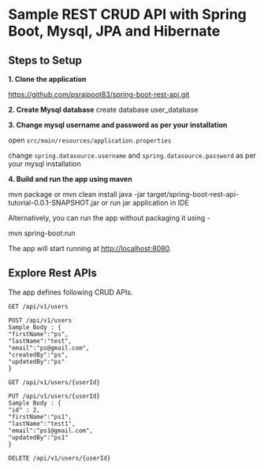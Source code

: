 # Sample REST CRUD API with Spring Boot, Mysql, JPA and Hibernate 

## Steps to Setup

**1. Clone the application**

https://github.com/psrajpoot83/spring-boot-rest-api.git

**2. Create Mysql database**
create database user_database

**3. Change mysql username and password as per your installation**

open `src/main/resources/application.properties`

change `spring.datasource.username` and `spring.datasource.password` as per your mysql installation

**4. Build and run the app using maven**

mvn package or mvn clean install
java -jar target/spring-boot-rest-api-tutorial-0.0.1-SNAPSHOT.jar or run jar application in IDE

Alternatively, you can run the app without packaging it using -

mvn spring-boot:run

The app will start running at <http://localhost:8080>.

## Explore Rest APIs

The app defines following CRUD APIs.

    GET /api/v1/users
    
    POST /api/v1/users
    Sample Body : {
    "firstName":"ps",
    "lastName":"test",
    "email":"ps@gmail.com",
    "createdBy":"ps",
    "updatedBy":"ps"
    }
    
    GET /api/v1/users/{userId}
    
    PUT /api/v1/users/{userId}
    Sample Body : {
    "id" : 2,
    "firstName":"ps1",
    "lastName":"test1",
    "email":"ps1@gmail.com",
    "updatedBy":"ps1"
    }
    
    DELETE /api/v1/users/{userId}

